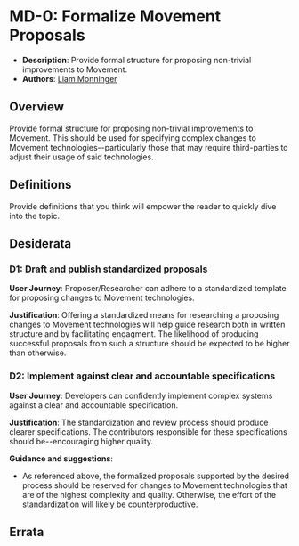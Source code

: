 # MD-0: Formalize Movement Proposals
- **Description**: Provide formal structure for proposing non-trivial improvements to Movement.
- **Authors**: [Liam Monninger](mailto:liam@movementlabs.xyz)


<!--
  This template is for drafting Desiderata. It ensures a structured representation of wishes, requirements, or needs related to the overarching objective mentioned in the title. After filling in the requisite fields, please delete these comments.

  Note that an MD number will be assigned by an editor. When opening a pull request to submit your MD, please use an abbreviated title in the filename, `md-draft_title_abbrev.md`.

  TODO: Remove this comment before finalizing.
-->

## Overview
Provide formal structure for proposing non-trivial improvements to Movement. This should be used for specifying complex changes to Movement technologies--particularly those that may require third-parties to adjust their usage of said technologies.

## Definitions

Provide definitions that you think will empower the reader to quickly dive into the topic.

## Desiderata

<!--
  List out the specific desiderata. Each entry should consist of:

  1. Title: A concise name for the desideratum.
  2. User Journey: A one or two-sentence statement focusing on the "user" (could be a human, machine, software, etc.) and their interaction or experience.
  3. Description (optional): A more detailed explanation if needed.
  4. Justification: The reasoning behind the desideratum. Why is it necessary or desired?
  5. Recommendations (optional): Suggestions or guidance related to the desideratum.

  Format as:

  ### Desideratum Title

  **User Journey**: [user] can [action].

  **Description**: <More detailed explanation if needed (optional)>

  **Justification**: <Why this is a significant or required desideratum>

  **Guidance and suggestions**: <Any specific guidance or suggestions (optional)>

  TODO: Remove this comment before finalizing.
-->
### D1: Draft and publish standardized proposals
**User Journey**: Proposer/Researcher can adhere to a standardized template for proposing changes to Movement technologies.

**Justification**: Offering a standardized means for researching a proposing changes to Movement technologies will help guide research both in written structure and by facilitating engagment. The likelihood of producing successful proposals from such a structure should be expected to be higher than otherwise.

### D2: Implement against clear and accountable specifications
**User Journey**: Developers can confidently implement complex systems against a clear and accountable specification.

**Justification**: The standardization and review process should produce clearer specifications. The contributors responsible for these specifications should be--encouraging higher quality.

**Guidance and suggestions**:
- As referenced above, the formalized proposals supported by the desired process should be reserved for changes to Movement technologies that are of the highest complexity and quality. Otherwise, the effort of the standardization will likely be counterproductive.

## Errata
<!--
  Errata should be maintained after publication.

  1. **Transparency and Clarity**: An erratum acknowledges any corrections made post-publication, ensuring that readers are not misled and are always equipped with the most accurate information.

  2. **Accountability**: By noting errors openly, we maintain a high level of responsibility and ownership over our content. It’s an affirmation that we value precision and are ready to correct oversights.

  Each erratum should briefly describe the discrepancy and the correction made, accompanied by a reference to the date and version of the desiderata in which the error was identified.

  TODO: Maintain this comment.
-->
